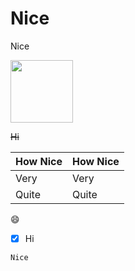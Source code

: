 # Nice
Nice

<img src= "http://www.wikihow.com/images/f/fb/Paint-Step-5-4.jpg" width=100 height=100>

~~Hi~~

How Nice | How Nice
-------- | --------
Very | Very
Quite | Quite

:smile:

- [x] Hi
```
Nice
```
